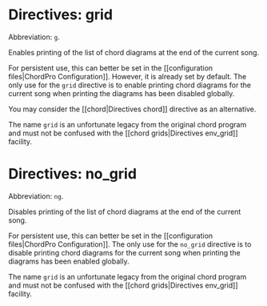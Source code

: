 # Directives: grid

Abbreviation: `g`.

Enables printing of the list of chord diagrams at the end of the current song.

For persistent use, this can better be set in the [[configuration files|ChordPro Configuration]]. However, it is already set by default. The only use for the `grid` directive is to enable printing chord diagrams for the current song when printing the diagrams has been disabled globally.

You may consider the [[chord|Directives chord]] directive as an alternative.

The name `grid` is an unfortunate legacy from the original chord program and must not be confused with the [[chord grids|Directives env_grid]] facility.

# Directives: no_grid

Abbreviation: `ng`.

Disables printing of the list of chord diagrams at the end of the current song.

For persistent use, this can better be set in the [[configuration files|ChordPro Configuration]]. The only use for the `no_grid` directive is to disable printing chord diagrams for the current song when printing the diagrams has been enabled globally.

The name `grid` is an unfortunate legacy from the original chord program and must not be confused with the [[chord grids|Directives env_grid]] facility.
